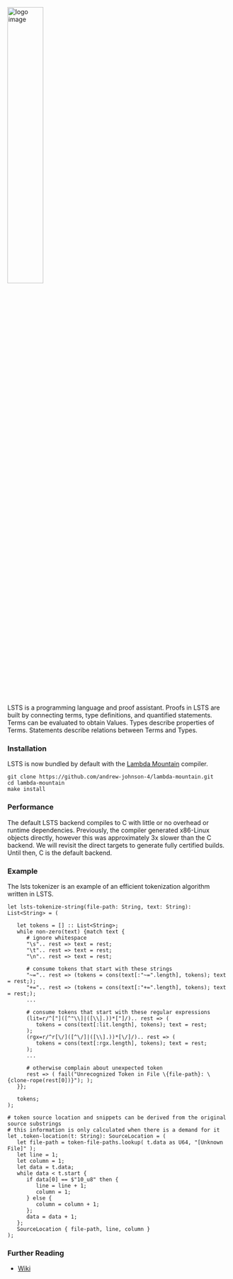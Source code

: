 <a href="https://andrew-johnson-4.github.io/lsts-tutorial/"><img src="https://repository-images.githubusercontent.com/404928261/4b75e965-a631-4489-a00a-d84b19a09eb9" alt="logo image" width=40%></a>

LSTS is a programming language and proof assistant.
Proofs in LSTS are built by connecting terms, type definitions, and quantified statements.
Terms can be evaluated to obtain Values.
Types describe properties of Terms.
Statements describe relations between Terms and Types.

### Installation

LSTS is now bundled by default with the [Lambda Mountain](https://github.com/andrew-johnson-4/lambda-mountain) compiler.

```
git clone https://github.com/andrew-johnson-4/lambda-mountain.git
cd lambda-mountain
make install
```

### Performance

The default LSTS backend compiles to C with little or no overhead or runtime dependencies.
Previously, the compiler generated x86-Linux objects directly, however this was approximately 3x slower than the C backend.
We will revisit the direct targets to generate fully certified builds.
Until then, C is the default backend.

### Example

The lsts tokenizer is an example of an efficient tokenization algorithm written in LSTS.

```
let lsts-tokenize-string(file-path: String, text: String): List<String> = (

   let tokens = [] :: List<String>;
   while non-zero(text) {match text {
      # ignore whitespace
      "\s".. rest => text = rest;
      "\t".. rest => text = rest;
      "\n".. rest => text = rest;

      # consume tokens that start with these strings
      "~=".. rest => (tokens = cons(text[:"~=".length], tokens); text = rest;);
      "+=".. rest => (tokens = cons(text[:"+=".length], tokens); text = rest;);
      ...

      # consume tokens that start with these regular expressions
      (lit=r/^["]([^"\\]|([\\].))*["]/).. rest => (
         tokens = cons(text[:lit.length], tokens); text = rest;
      );
      (rgx=r/^r[\/]([^\/]|([\\].))*[\/]/).. rest => (
         tokens = cons(text[:rgx.length], tokens); text = rest;
      );
      ...

      # otherwise complain about unexpected token
      rest => ( fail("Unrecognized Token in File \{file-path}: \{clone-rope(rest[0])}"); );
   }};

   tokens;
);

# token source location and snippets can be derived from the original source substrings
# this information is only calculated when there is a demand for it
let .token-location(t: String): SourceLocation = (
   let file-path = token-file-paths.lookup( t.data as U64, "[Unknown File]" );
   let line = 1;
   let column = 1;
   let data = t.data;
   while data < t.start {
      if data[0] == $"10_u8" then {
         line = line + 1;
         column = 1;
      } else {
         column = column + 1;
      };
      data = data + 1;
   };
   SourceLocation { file-path, line, column }
);
```

### Further Reading

* [Wiki](https://github.com/andrew-johnson-4/LSTS/wiki)
